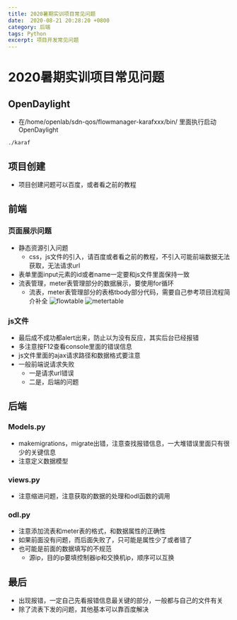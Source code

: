 ```yaml
---
title: 2020暑期实训项目常见问题
date:  2020-08-21 20:28:20 +0800
category: 后端
tags: Python
excerpt: 项目开发常见问题
---
```


# 2020暑期实训项目常见问题

## OpenDaylight

+ 在/home/openlab/sdn-qos/flowmanager-karafxxx/bin/ 里面执行启动OpenDaylight

```shell
./karaf
```

## 项目创建

+ 项目创建问题可以百度，或者看之前的教程

## 前端

### 页面展示问题

+ 静态资源引入问题
    + css，js文件的引入，请百度或者看之前的教程，不引入可能前端数据无法获取，无法请求url
+ 表单里面input元素的id或者name一定要和js文件里面保持一致
+ 流表管理，meter表管理部分的数据展示，要使用for循环
    + 流表，meter表管理部分的表格tbody部分代码，需要自己参考项目流程简介补全
    ![flowtable](https://s1.ax1x.com/2020/08/21/dN0zIe.png)
    ![metertable](https://s1.ax1x.com/2020/08/21/dN0xaD.png)

### js文件

+ 最后成不成功都alert出来，防止以为没有反应，其实后台已经报错
+ 多注意按F12查看console里面的错误信息
+ js文件里面的ajax请求路径和数据格式要注意
+ 一般前端说请求失败
    + 一是请求url错误
    + 二是，后端的问题

## 后端

### Models.py

+ makemigrations，migrate出错，注意查找报错信息，一大堆错误里面只有很少的关键信息
+ 注意定义数据模型

### views.py

+ 注意缩进问题，注意获取的数据的处理和odl函数的调用

### odl.py

+ 注意添加流表和meter表的格式，和数据属性的正确性
+ 如果前面没有问题，而后面失败了，只可能是属性少了或者错了
+ 也可能是前面的数据填写的不规范
    + 源ip，目的ip要填控制器ip和交换机ip，顺序可以互换

## 最后

+ 出现报错，一定自己先看报错信息最关键的部分，一般都与自己的文件有关
+ 除了流表下发的问题，其他基本可以靠百度解决


